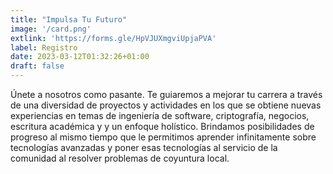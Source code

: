 ```yaml
---
title: "Impulsa Tu Futuro"
image: '/card.png'
extlink: 'https://forms.gle/HpVJUXmgviUpjaPVA'
label: Registro
date: 2023-03-12T01:32:26+01:00
draft: false
---
```

Únete a nosotros como pasante. Te guiaremos a mejorar tu carrera a través de una diversidad de proyectos y actividades en los que se obtiene nuevas experiencias en temas de ingeniería de software, criptografía, negocios, escritura académica y y un enfoque holístico. Brindamos posibilidades de progreso al mismo tiempo que le permitimos aprender infinitamente sobre tecnologías avanzadas y poner esas tecnologías al servicio de la comunidad al resolver problemas de coyuntura local.